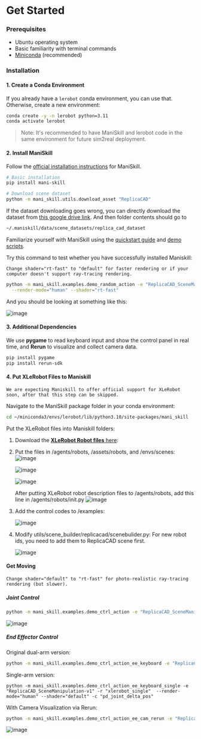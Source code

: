 # Get Started

### Prerequisites

- Ubuntu operating system
- Basic familiarity with terminal commands
- [Miniconda](https://docs.anaconda.com/free/miniconda/index.html) (recommended)

### Installation

#### 1. Create a Conda Environment

If you already have a `lerobot` conda environment, you can use that. Otherwise, create a new environment:

```bash
conda create -y -n lerobot python=3.11
conda activate lerobot

```

> Note: It's recommended to have ManiSkill and lerobot code in the same environment for future sim2real deployment.
> 

#### 2. Install ManiSkill

Follow the [official installation instructions](https://maniskill.readthedocs.io/en/latest/user_guide/getting_started/installation.html) for ManiSkill.

```bash
# Basic installation
pip install mani-skill

# Download scene dataset
python -m mani_skill.utils.download_asset "ReplicaCAD"

```

If the dataset downloading goes wrong, you can directly download the dataset from [this google drive link](https://drive.google.com/file/d/1mqImztNX1LYZFBzt9z895C814RsyGe4N/view?usp=sharing). And then folder contents should go to

```bash
~/.maniskill/data/scene_datasets/replica_cad_dataset

```

Familiarize yourself with ManiSkill using the [quickstart guide](https://maniskill.readthedocs.io/en/latest/user_guide/getting_started/quickstart.html) and [demo scripts](https://maniskill.readthedocs.io/en/latest/user_guide/getting_started/quickstart.html). 

Try this command to test whether you have successfully installed Maniskill:

```{note}
Change shader="rt-fast" to "default" for faster rendering or if your computer doesn't support ray-tracing rendering.
```

```bash
python -m mani_skill.examples.demo_random_action -e "ReplicaCAD_SceneManipulation-v1" \
  --render-mode="human" --shader="rt-fast"

```

And you should be looking at something like this:

![image](https://github.com/user-attachments/assets/c7509843-f037-4f37-9b1c-e7cad939037c)

#### 3. Additional Dependencies

We use **pygame** to read keyboard input and show the control panel in real time, and **Rerun** to visualize and collect camera data.

```bash
pip install pygame
pip install rerun-sdk
```

#### 4. Put XLeRobot Files to Maniskill

```{note}
We are expecting Maniskill to offer official support for XLeRobot soon, after that this step can be skipped.
```

Navigate to the ManiSkill package folder in your conda environment:

```bash
cd ~/miniconda3/envs/lerobot/lib/python3.10/site-packages/mani_skill
```

Put the XLeRobot files into Maniskill folders:

1. Download the [**XLeRobot Robot files** here](https://github.com/Vector-Wangel/XLeRobot/tree/main/simulation/Maniskill):
2. Put the files in /agents/robots, /assets/robots, and /envs/scenes:
   ![image](https://github.com/user-attachments/assets/59ae0104-7b9b-441a-a526-e9d0e2f99278)
   
   ![image](https://github.com/user-attachments/assets/a9107171-193b-485c-9620-f453e03f8f56)

   ![image](https://github.com/user-attachments/assets/f3d6072e-225e-4fe8-8b58-4f99e63b0e22)

   After putting XLeRobot robot description files to /agents/robots, add this line in /agents/robots/init.py
   ![image](https://github.com/user-attachments/assets/89c8fd71-2306-4963-8717-257795d8f8f1)
    
4. Add the control codes to /examples:
    
    ![image](https://github.com/user-attachments/assets/7b3c955e-bfa2-403e-9eb5-a3b3f9b52117)

    
5. Modify utils/scene_builder/replicacad/scenebulider.py: For new robot ids, you need to add them to ReplicaCAD scene first.

   ![image](https://github.com/user-attachments/assets/2beda6c3-71aa-4574-851b-e4e989fd4b6a)



#### Get Moving

```{note}
Change shader="default" to "rt-fast" for photo-realistic ray-tracing rendering (but slower).
```

##### Joint Control

```bash
python -m mani_skill.examples.demo_ctrl_action -e "ReplicaCAD_SceneManipulation-v1" -r "xlerobot"  --render-mode="human" --shader="default" -c "pd_joint_delta_pos_dual_arm"

```
![image](https://github.com/user-attachments/assets/11f6d417-9d1b-45d7-84c7-58b9d1611922)



##### End Effector Control 

Original dual-arm version:

```bash
python -m mani_skill.examples.demo_ctrl_action_ee_keyboard -e "ReplicaCAD_SceneManipulation-v1" -r "xlerobot"  --render-mode="human" --shader="default" -c "pd_joint_delta_pos_dual_arm"

```

Single-arm version:

```
python -m mani_skill.examples.demo_ctrl_action_ee_keyboard_single -e "ReplicaCAD_SceneManipulation-v1" -r "xlerobot_single"  --render-mode="human" --shader="default" -c "pd_joint_delta_pos"
```

With Camera Visualization via Rerun:

```bash
python -m mani_skill.examples.demo_ctrl_action_ee_cam_rerun -e "ReplicaCAD_SceneManipulation-v1" -r "xlerobot"  --render-mode="human" --shader="default" -c "pd_joint_delta_pos_dual_arm"

```



![image](https://github.com/user-attachments/assets/12129988-e386-4d71-b1b2-79fe8492f419)

